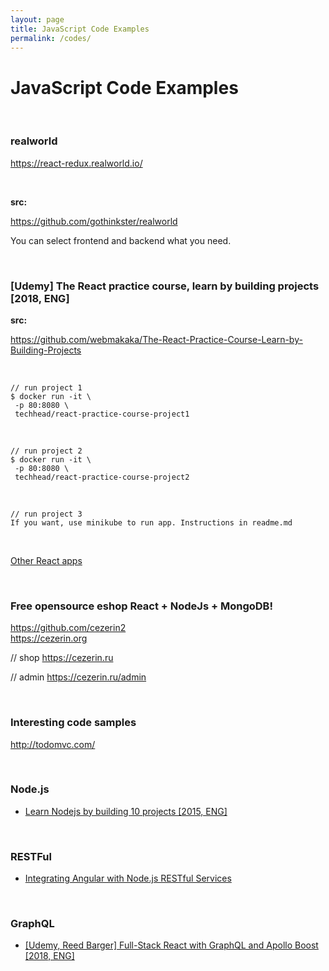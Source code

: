 ```yaml
---
layout: page
title: JavaScript Code Examples
permalink: /codes/
---
```


# JavaScript Code Examples

<br/>

### realworld

https://react-redux.realworld.io/

<br/>

**src:**

https://github.com/gothinkster/realworld

You can select frontend and backend what you need.


<br/>

### [Udemy] The React practice course, learn by building projects [2018, ENG]

**src:**

https://github.com/webmakaka/The-React-Practice-Course-Learn-by-Building-Projects

<br/>

```
// run project 1
$ docker run -it \
 -p 80:8080 \
 techhead/react-practice-course-project1
```

<br/>

```
// run project 2
$ docker run -it \
 -p 80:8080 \
 techhead/react-practice-course-project2
```

<br/>

```
// run project 3
If you want, use minikube to run app. Instructions in readme.md
```

<br/>

[Other React apps](/codes/react/)

<br/>

### Free opensource eshop React + NodeJs + MongoDB!

https://github.com/cezerin2  
https://cezerin.org

// shop
https://cezerin.ru

// admin
https://cezerin.ru/admin

<!-- // discussion (on russian)
https://searchengines.guru/showthread.php?t=1010199 -->

<br/>

### Interesting code samples

http://todomvc.com/

<!-- <br/>

### Public repos with HTML Templates:

<ul>
    <li><a href="https://github.com/marley-html" rel="nofollow">HTML Templates</a></li>
</ul> -->

<br/>

### Node.js

<ul>
    <li><a href="https://bitbucket.org/marley-nodejs/learn-nodejs-by-building-10-projects" rel="nofollow" target="_blank">Learn Nodejs by building 10 projects [2015, ENG]</a></li>
</ul>

<br/>

### RESTFul

<ul>
    <li><a href="https://bitbucket.org/marley-nodejs/restful-angular-nodejs-mongodb" rel="nofollow" target="_blank">Integrating Angular with Node.js RESTful Services</a></li>
</ul>


<br/>

### GraphQL

<ul>
    <li><a href="https://github.com/webmakaka/Full-Stack-React-with-GraphQL-and-Apollo-Boost" rel="nofollow" target="_blank">[Udemy, Reed Barger] Full-Stack React with GraphQL and Apollo Boost [2018, ENG]</a></li>
</ul>
